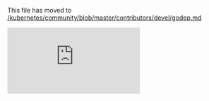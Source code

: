This file has moved to [/kubernetes/community/blob/master/contributors/devel/godep.md](https://github.com/kubernetes/community/blob/master/contributors/devel/godep.md)


<!-- BEGIN MUNGE: GENERATED_ANALYTICS -->
[![Analytics](https://kubernetes-site.appspot.com/UA-36037335-10/GitHub/docs/devel/godep.md?pixel)]()
<!-- END MUNGE: GENERATED_ANALYTICS -->
